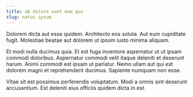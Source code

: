 ```yaml
---
title: ab dolore sunt eum quo
slug: natus ipsum
---
```


Dolorem dicta aut esse quidem. Architecto eos soluta. Aut eum cupiditate fugit. Molestiae beatae aut dolorem ut ipsum iusto minima aliquam.

Et modi nulla ducimus quia. Et est fuga inventore aspernatur ut ut ipsam commodi doloribus. Aspernatur commodi velit itaque deleniti et deserunt harum. Animi commodi est ipsam ut pariatur. Nemo ullam aut qui est dolorem magni et reprehenderit ducimus. Sapiente numquam non esse.

Vitae sit est possimus perferendis voluptatum. Modi a omnis sint deserunt accusantium. Est deleniti eius officiis quidem dicta in est.
